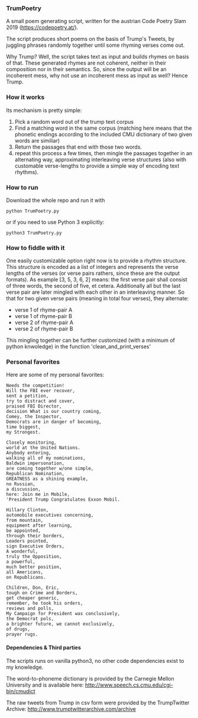 

### TrumPoetry

A small poem generating script, written for the austrian Code Poetry Slam 2019 (https://codepoetry.at/).

The script produces short poems on the basis of Trump's Tweets, by juggling phrases randomly together until some rhyming verses come out.

Why Trump? Well, the script takes text as input and builds rhymes on basis of that. These generated rhymes are not coherent, neither in their composition nor in their semantics. So, since the output will be an incoherent mess, why not use an incoherent mess as input as well? Hence Trump.


### How it works

Its mechanism is pretty simple: 
1. Pick a random word out of the trump text corpus
2. Find a matching word in the same corpus (matching here means that the phonetic endings according to the included CMU dictionary of two given words are similiar)
3. Return the passages that end with those two words.
4. repeat this process a few times, then mingle the passages together in an alternating way, approximating interleaving verse structures (also with customable verse-lengths to provide a simple way of encoding text rhythms).


### How to run

Download the whole repo and run it with
```
python TrumPoetry.py
```
or if you need to use Python 3 explicitly:
```
python3 TrumPoetry.py
```

### How to fiddle with it

One easily customizable option right now is to provide a rhythm structure. This structure is encoded as a list of integers and represents the verse lengths of the verses (or verse pairs rathers, since these are the output formats). As example [3, 5, 3, 6, 2] means: the first verse pair shall consist of three words, the second of five, et cetera. Additionally all but the last verse pair are later mingled with each other in an interleaving manner. So that for two given verse pairs (meaning in total four verses), they alternate:
* verse 1 of rhyme-pair A
* verse 1 of rhyme-pair B
* verse 2 of rhyme-pair A
* verse 2 of rhyme-pair B

This mingling together can be further customized (with a minimum of python knwoledge) in the function 'clean_and_print_verses'

### Personal favorites

Here are some of my personal favorites:

```
Needs the competition!
Will the FBI ever recover,
sent a petition,
try to distract and cover,
praised FBI Director,
decision What is our country coming,
Comey, the Inspector,
Democrats are in danger of becoming,
time biggest,
my Strongest.
```

```
Closely monitoring,
world at the United Nations.
Anybody entering,
walking all of my nominations,
Baldwin impersonation,
are coming together w/one simple,
Republican Nomination,
GREATNESS as a shining example,
no Russian,
a discussion,
here: Join me in Mobile,
'President Trump Congratulates Exxon Mobil.
```

```
Hillary Clinton,
automobile executives concerning,
from mountain,
equipment after learning,
be appointed,
through their borders,
Leaders pointed,
sign Executive Orders,
A wonderful,
truly the Opposition,
a powerful,
much better position,
all Americans,
on Republicans.
```

```
Children, Don, Eric,
tough on Crime and Borders,
get cheaper generic,
remember, he took his orders,
reviews and polls,
My Campaign for President was conclusively,
the Democrat pols,
a brighter future, we cannot exclusively,
of drugs,
prayer rugs.
```


#### Dependencies & Third parties

The scripts runs on vanilla python3, no other code dependencies exist to my knowledge.

The word-to-phoneme dictionary is provided by the Carnegie Mellon University and is available here:
http://www.speech.cs.cmu.edu/cgi-bin/cmudict

The raw tweets from Trump in csv form were provided by the TrumpTwitter Archive:
http://www.trumptwitterarchive.com/archive
